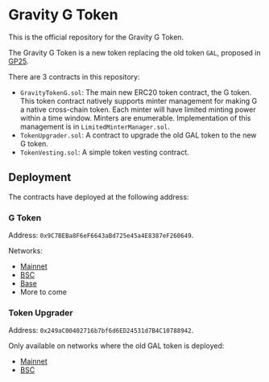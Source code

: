# Gravity G Token

This is the official repository for the Gravity G Token.

The Gravity G Token is a new token replacing the old token `GAL`, proposed in
[GP25](https://dao.galxe.com/#/proposal/0x8d3f386c3b0cb9fa170d4231c65f18bd45ea1402b90a70116e1101c22e62ed01).

There are 3 contracts in this repository:

- `GravityTokenG.sol`: The main new ERC20 token contract, the G token. This token contract natively supports minter
  management for making G a native cross-chain token. Each minter will have limited minting power within a time window.
  Minters are enumerable. Implementation of this management is in `LimitedMinterManager.sol`.
- `TokenUpgrader.sol`: A contract to upgrade the old GAL token to the new G token.
- `TokenVesting.sol`: A simple token vesting contract.

## Deployment

The contracts have deployed at the following address:

### G Token

Address: `0x9C7BEBa8F6eF6643aBd725e45a4E8387eF260649`.

Networks:

- [Mainnet](https://etherscan.io/address/0x9C7BEBa8F6eF6643aBd725e45a4E8387eF260649#code)
- [BSC](https://bscscan.com/address/0x9C7BEBa8F6eF6643aBd725e45a4E8387eF260649#code)
- [Base](https://basescan.org//address/0x9C7BEBa8F6eF6643aBd725e45a4E8387eF260649#code)
- More to come

### Token Upgrader

Address: `0x249aC00402716b7bf6d6ED24531d7B4C10788942`.

Only available on networks where the old GAL token is deployed:

- [Mainnet](https://etherscan.io/address/0x249aC00402716b7bf6d6ED24531d7B4C10788942#code)
- [BSC](https://bscscan.com/address/0x249aC00402716b7bf6d6ED24531d7B4C10788942#code)
